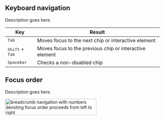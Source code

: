 ## Keyboard navigation

Description goes here.

<rh-table>

  | Key                               | Result                                                  |
  |-----------------------------------|---------------------------------------------------------|
  | <kbd>Tab</kbd>                    | Moves focus to the next chip or interactive element     |
  | <kbd>Shift</kbd> + <kbd>Tab</kbd> | Moves focus to the previous chip or interactive element |
  | <kbd>Spacebar</kbd>               | Checks a non-disabled chip                              |

</rh-table>

## Focus order

Description goes here.

<uxdot-example width-adjustment="295px">
  <img src="../breadcrumb-focus-order.svg"
        alt="breadcrumb navigation with numbers denoting focus order proceeds from left to right"
        width="297"
        height="53">
</uxdot-example>
